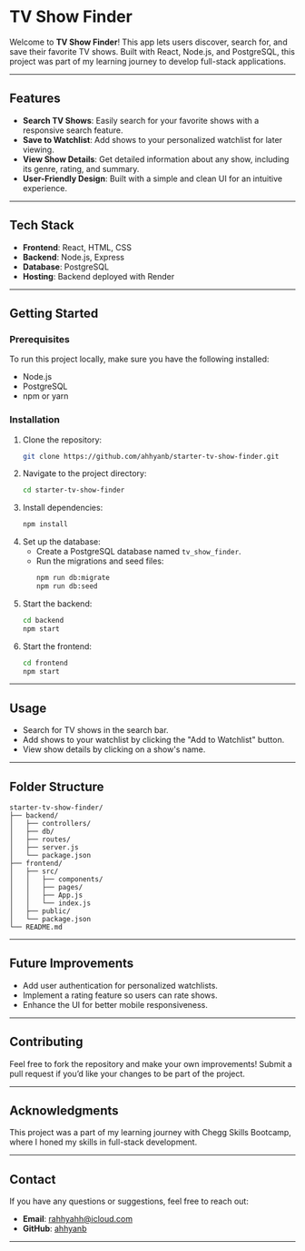 
# TV Show Finder

Welcome to **TV Show Finder**! This app lets users discover, search for, and save their favorite TV shows. Built with React, Node.js, and PostgreSQL, this project was part of my learning journey to develop full-stack applications.

---

## Features
- **Search TV Shows**: Easily search for your favorite shows with a responsive search feature.
- **Save to Watchlist**: Add shows to your personalized watchlist for later viewing.
- **View Show Details**: Get detailed information about any show, including its genre, rating, and summary.
- **User-Friendly Design**: Built with a simple and clean UI for an intuitive experience.

---

## Tech Stack
- **Frontend**: React, HTML, CSS
- **Backend**: Node.js, Express
- **Database**: PostgreSQL
- **Hosting**: Backend deployed with Render

---

## Getting Started

### Prerequisites
To run this project locally, make sure you have the following installed:
- Node.js
- PostgreSQL
- npm or yarn

### Installation

1. Clone the repository:
   ```bash
   git clone https://github.com/ahhyanb/starter-tv-show-finder.git
   ```
2. Navigate to the project directory:
   ```bash
   cd starter-tv-show-finder
   ```
3. Install dependencies:
   ```bash
   npm install
   ```
4. Set up the database:
   - Create a PostgreSQL database named `tv_show_finder`.
   - Run the migrations and seed files:
     ```bash
     npm run db:migrate
     npm run db:seed
     ```
5. Start the backend:
   ```bash
   cd backend
   npm start
   ```
6. Start the frontend:
   ```bash
   cd frontend
   npm start
   ```

---

## Usage
- Search for TV shows in the search bar.
- Add shows to your watchlist by clicking the "Add to Watchlist" button.
- View show details by clicking on a show's name.

---

## Folder Structure
```
starter-tv-show-finder/
├── backend/
│   ├── controllers/
│   ├── db/
│   ├── routes/
│   ├── server.js
│   └── package.json
├── frontend/
│   ├── src/
│   │   ├── components/
│   │   ├── pages/
│   │   ├── App.js
│   │   └── index.js
│   ├── public/
│   └── package.json
└── README.md
```

---

## Future Improvements
- Add user authentication for personalized watchlists.
- Implement a rating feature so users can rate shows.
- Enhance the UI for better mobile responsiveness.

---

## Contributing
Feel free to fork the repository and make your own improvements! Submit a pull request if you’d like your changes to be part of the project.

---

## Acknowledgments
This project was a part of my learning journey with Chegg Skills Bootcamp, where I honed my skills in full-stack development.

---

## Contact
If you have any questions or suggestions, feel free to reach out:
- **Email**: rahhyahh@icloud.com
- **GitHub**: [ahhyanb](https://github.com/ahhyanb)

---
